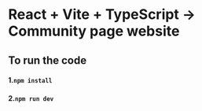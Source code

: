 # React + Vite + TypeScript -> Community page website

## To run the code
#### 1.<code>npm install</code>
#### 2.<code>npm run dev</code>
